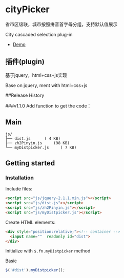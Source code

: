 # cityPicker
省市区级联，城市按照拼音首字母分组，支持默认值展示

City cascaded selection plug-in

-  [Demo](http://xuyiKing.github.io/cityPicker)

## 插件(plugin)
基于jquery，html+css+js实现

Base on jquery, ment with html+css+js

##Release History

###v1.1.0
Add function to get the code：


## Main

```
js/
├── dist.js      ( 4 KB)
├── zh2Pinyin.js     (98 KB)
└── myDistpicker.js     ( 7 KB)
```

## Getting started

### Installation

Include files:

```html
<script src="js/jquery-2.1.1.min.js"></script>
<script src="js/dist.js"></script>
<script src="js/zh2Pinyin.js"></script>
<script src="js/myDistpicker.js"></script>
```

Create HTML elements:

```html
<div style="position:relative;"><!-- container -->
  <input name=""  readonly id="dist">
</div>
```

Initialize with `$.fn.myDistpicker` method

Basic

```js
$('#dist').myDistpicker();
```

